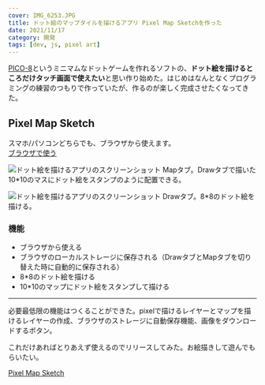 ```yaml
---
cover: IMG_6253.JPG
title: ドット絵のマップタイルを描けるアプリ Pixel Map Sketchを作った
date: 2021/11/17
category: 開発
tags: [dev, js, pixel art]
---
```


[PICO-8](https://www.lexaloffle.com/pico-8.php)というミニマムなドットゲームを作れるソフトの、**ドット絵を描けるところだけタッチ画面で使えたい**と思い作り始めた。はじめはなんとなくプログラミングの練習のつもりで作っていたが、作るのが楽しく完成させたくなってきた。

<!--more-->

## Pixel Map Sketch

スマホ/パソコンどちらでも、ブラウザから使えます。  
[ブラウザで使う](https://shomaisshi.github.io/Pixel-map-sketch/)

![ドット絵を描けるアプリのスクリーンショット](/my-home/cover/DSC01295.JPG)
Mapタブ。Drawタブで描いた10*10のマスにドット絵をスタンプのように配置できる。

![ドット絵を描けるアプリのスクリーンショット](/my-home/cover/DSC01293.JPG)
Drawタブ。8*8のドット絵を描ける。

### 機能

- ブラウザから使える
- ブラウザのローカルストレージに保存される（DrawタブとMapタブを切り替えた時に自動的に保存される）
- 8*8のドット絵を描ける
- 10*10のマップにドット絵をスタンプして描ける

---

必要最低限の機能はつくることができた。pixelで描けるレイヤーとマップを描けるレイヤーの作成、ブラウザのストレージに自動保存機能、画像をダウンロードするボタン。

これだけあればとりあえず使えるのでリリースしてみた。お絵描きして遊んでもらいたい。

[Pixel Map Sketch](https://shomaisshi.github.io/Pixel-map-sketch/)

<br>

